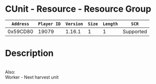 # CUnit - Resource - Resource Group

| `Address` | `Player ID` | `Version` | `Size` | `Length` | `SCR` |
| ---------- | ----------- | --------- | ------ | -------- | ---- |
| 0x59CD80 | 19079 | 1.16.1 | 1 | 1 | Supported |

# Description

<br>Also:<br>Worker - Next harvest unit